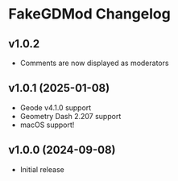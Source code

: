 # FakeGDMod Changelog
## v1.0.2
- Comments are now displayed as moderators
## v1.0.1 (2025-01-08)
- Geode v4.1.0 support
- Geometry Dash 2.207 support
- macOS support!
## v1.0.0 (2024-09-08)
- Initial release
